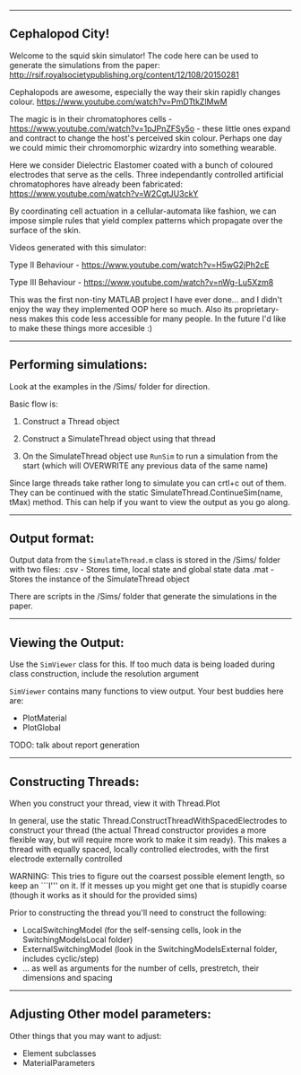 -----------------------
Cephalopod City!
-----------------------

Welcome to the squid skin simulator! The code here can be used to generate the simulations from the paper: http://rsif.royalsocietypublishing.org/content/12/108/20150281

Cephalopods are awesome, especially the way their skin rapidly changes colour. https://www.youtube.com/watch?v=PmDTtkZlMwM

The magic is in their chromatophores cells - https://www.youtube.com/watch?v=1pJPnZFSy5o - these little ones expand and contract to change the host's perceived skin colour. Perhaps one day we could mimic their chromomorphic wizardry into something wearable.

Here we consider Dielectric Elastomer coated with a bunch of coloured electrodes that serve as the cells. Three independantly controlled artificial chromatophores have already been fabricated: https://www.youtube.com/watch?v=W2CgtJU3ckY

By coordinating cell actuation in a cellular-automata like fashion, we can impose simple rules that yield complex patterns which propagate over the surface of the skin.

Videos generated with this simulator:

Type II Behaviour - https://www.youtube.com/watch?v=H5wG2jPh2cE

Type III Behaviour - https://www.youtube.com/watch?v=nWg-Lu5Xzm8

This was the first non-tiny MATLAB project I have ever done... and I didn't enjoy the way they implemented OOP here so much. Also its proprietary-ness makes this code less accessible for many people. In the future I'd like to make these things more accesible :)

------------
Performing simulations:
------------
Look at the examples in the /Sims/ folder for direction.

Basic flow is:

1. Construct a Thread object

1. Construct a SimulateThread object using that thread

1. On the SimulateThread object use `RunSim` to run a simulation from the start (which will OVERWRITE any previous data of the same name)

Since large threads take rather long to simulate you can crtl+c out of them. They can be continued with the static SimulateThread.ContinueSim(name, tMax) method. This can help if you want to view the output as you go along.

------------
Output format:
------------
Output data from the `SimulateThread.m` class is stored in the /Sims/ folder with two files:
<name>.csv - Stores time, local state and global state data
<name>.mat - Stores the instance of the SimulateThread object

There are scripts in the /Sims/ folder that generate the simulations in the paper.

------------
Viewing the Output:
------------
Use the `SimViewer` class for this. If too much data is being loaded during class construction, include the resolution argument

`SimViewer` contains many functions to view output. Your best buddies here are:
- PlotMaterial
- PlotGlobal

TODO: talk about report generation

------------
Constructing Threads:
------------

When you construct your thread, view it with Thread.Plot

In general, use the static Thread.ConstructThreadWithSpacedElectrodes to construct your thread (the actual Thread constructor provides a more flexible way, but will require more work to make it sim ready). This makes a thread with equally spaced, locally controlled electrodes, with the first electrode externally controlled

WARNING: This tries to figure out the coarsest possible element length, so keep an ```I''' on it. If it messes up you might get one that is stupidly coarse (though it works as it should for the provided sims)

Prior to constructing the thread you'll need to construct the following:
- LocalSwitchingModel (for the self-sensing cells, look in the SwitchingModelsLocal folder)
- ExternalSwitchingModel (look in the SwitchingModelsExternal folder, includes cyclic/step)
- ... as well as arguments for the number of cells, prestretch, their dimensions and spacing

------------
Adjusting Other model parameters:
------------
Other things that you may want to adjust:
- Element subclasses
- MaterialParameters
